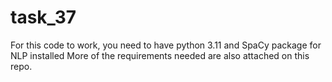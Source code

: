 # task_37
For this code to work, you need to have python 3.11 and SpaCy package for NLP installed
More of the requirements needed are also attached on this repo.
